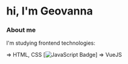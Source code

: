 # hi, I'm Geovanna

### About me
I'm studying frontend technologies:  

⇒ HTML, CSS
[![JavaScript Badge](https://img.shields.io/badge/-JavaScript-000?style=flat-square&logo=javascript&logoColor=yellow&link=https://github.com/fagnerpsantos)]
⇒ VueJS
